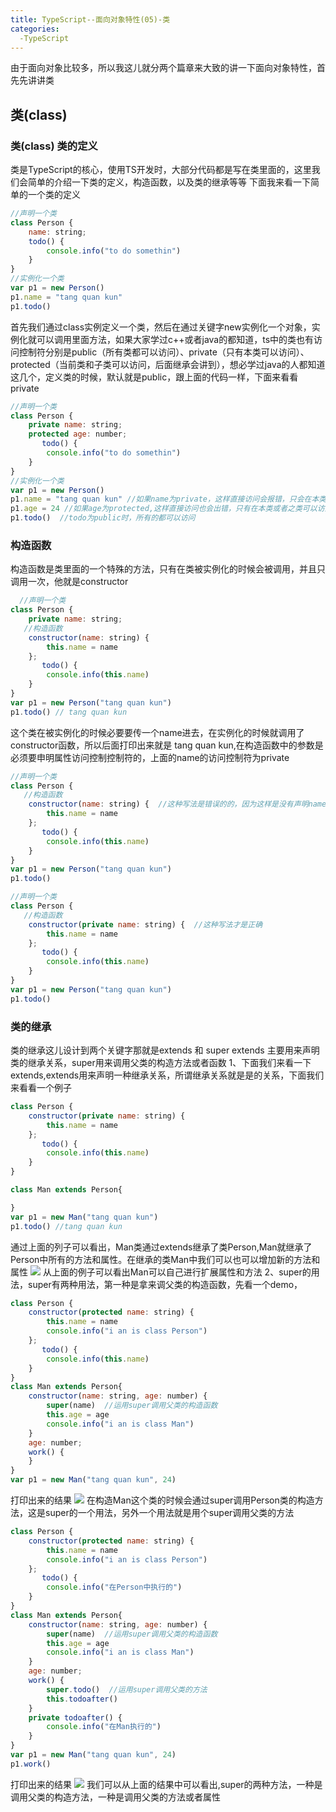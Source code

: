 ```yaml
---
title: TypeScript--面向对象特性(05)-类
categories:
  -TypeScript
---
```

由于面向对象比较多，所以我这儿就分两个篇章来大致的讲一下面向对象特性，首先先讲讲类
## 类(class)
### 类(class) 类的定义
类是TypeScript的核心，使用TS开发时，大部分代码都是写在类里面的，这里我们会简单的介绍一下类的定义，构造函数，以及类的继承等等
下面我来看一下简单的一个类的定义
```javascript
//声明一个类
class Person {
    name: string;
    todo() {
        console.info("to do somethin")
    }
}
//实例化一个类
var p1 = new Person()
p1.name = "tang quan kun"
p1.todo()
```
首先我们通过class实例定义一个类，然后在通过关键字new实例化一个对象，实例化就可以调用里面方法，如果大家学过c++或者java的都知道，ts中的类也有访问控制符分别是public（所有类都可以访问）、private（只有本类可以访问）、protected（当前类和子类可以访问，后面继承会讲到），想必学过java的人都知道这几个，定义类的时候，默认就是public，跟上面的代码一样，下面来看看private
```javascript
//声明一个类
class Person {
    private name: string;
    protected age: number;
       todo() {
        console.info("to do somethin")
    }
}
//实例化一个类
var p1 = new Person()
p1.name = "tang quan kun" //如果name为private，这样直接访问会报错，只会在本类中可以访问，
p1.age = 24 //如果age为protected,这样直接访问也会出错，只有在本类或者之类可以访问
p1.todo()  //todo为public时，所有的都可以访问  
```
### 构造函数
  构造函数是类里面的一个特殊的方法，只有在类被实例化的时候会被调用，并且只调用一次，他就是constructor
```javascript
  //声明一个类
class Person {
    private name: string;
   //构造函数
    constructor(name: string) {
        this.name = name  
    };
       todo() {
        console.info(this.name)
    }
}
var p1 = new Person("tang quan kun")
p1.todo() // tang quan kun
```
这个类在被实例化的时候必要要传一个name进去，在实例化的时候就调用了constructor函数，所以后面打印出来就是 tang quan kun,在构造函数中的参数是必须要申明属性访问控制控制符的，上面的name的访问控制符为private
```javascript
//声明一个类
class Person {
   //构造函数
    constructor(name: string) {  //这种写法是错误的的，因为这样是没有声明name属性的，相当于类Person里面没有name属性
        this.name = name  
    };
       todo() {
        console.info(this.name)
    }
}
var p1 = new Person("tang quan kun")
p1.todo()

//声明一个类
class Person {
   //构造函数
    constructor(private name: string) {  //这种写法才是正确
        this.name = name  
    };
       todo() {
        console.info(this.name)
    }
}
var p1 = new Person("tang quan kun")
p1.todo()
```
### 类的继承
类的继承这儿设计到两个关键字那就是extends 和 super  extends 主要用来声明类的继承关系，super用来调用父类的构造方法或者函数
1、下面我们来看一下extends,extends用来声明一种继承关系，所谓继承关系就是是的关系，下面我们来看看一个例子
```javascript
class Person {
    constructor(private name: string) {
        this.name = name  
    };
       todo() {
        console.info(this.name)
    }
}

class Man extends Person{

}
var p1 = new Man("tang quan kun")
p1.todo() //tang quan kun
```
通过上面的列子可以看出，Man类通过extends继承了类Person,Man就继承了Person中所有的方法和属性。在继承的类Man中我们可以也可以增加新的方法和属性
![](/img/05/01.png)
从上面的例子可以看出Man可以自己进行扩展属性和方法
2、super的用法，super有两种用法，第一种是拿来调父类的构造函数，先看一个demo，
```javascript
class Person {
    constructor(protected name: string) {
        this.name = name  
        console.info("i an is class Person")
    };
       todo() {
        console.info(this.name)
    }
}
class Man extends Person{
    constructor(name: string, age: number) {
        super(name)  //运用super调用父类的构造函数
        this.age = age
        console.info("i an is class Man")
    }
    age: number;
    work() {
    }
}
var p1 = new Man("tang quan kun", 24)
```
打印出来的结果
![](/img/05/02.png)
在构造Man这个类的时候会通过super调用Person类的构造方法，这是super的一个用法，另外一个用法就是用个super调用父类的方法
```javascript
class Person {
    constructor(protected name: string) {
        this.name = name  
        console.info("i an is class Person")
    };
       todo() {
        console.info("在Person中执行的")
    }
}
class Man extends Person{
    constructor(name: string, age: number) {
        super(name)  //运用super调用父类的构造函数
        this.age = age
        console.info("i an is class Man")
    }
    age: number;
    work() {
        super.todo()  //运用super调用父类的方法
        this.todoafter()
    }
    private todoafter() {
        console.info("在Man执行的")
    }
}
var p1 = new Man("tang quan kun", 24)
p1.work()
```
打印出来的结果
![](/img/05/03.png)
我们可以从上面的结果中可以看出,super的两种方法，一种是调用父类的构造方法，一种是调用父类的方法或者属性